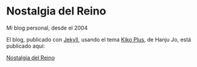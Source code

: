 # Nostalgia del Reino

Mi blog personal, desde el 2004

El blog, publicado con [Jekyll](https://jekyllrb.com), usando el tema [Kiko Plus](https://github.com/AWEEKJ/Kiko-plus), de Hanju Jo, está publicado aquí:

[Nostalgia del Reino](http://nostalgiadelreino.net)